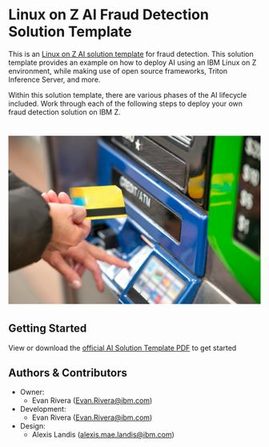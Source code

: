 # Linux on Z AI Fraud Detection Solution Template
This is an [Linux on Z AI solution template](https://ambitus.github.io/aionz-solution-templates/) for fraud detection. This solution template provides an example on how to deploy AI using an IBM Linux on Z environment, while making use of open source frameworks, Triton Inference Server, and more.

Within this solution template, there are various phases of the AI lifecycle included. Work through each of the following steps to deploy your own fraud detection solution on IBM Z.
# ![alt text](./imgs/giovanni-gagliardi-b1omwFGldMU-unsplash.jpg)

## Getting Started
View or download the [official AI Solution Template PDF](https://github.com/ambitus/aionz-st-fraud-detection-tis/blob/main/ai_solution_template_fraud_tis.pdf) to get started

## Authors & Contributors
- Owner:
    - Evan Rivera (Evan.Rivera@ibm.com)
- Development:
    - Evan Rivera (Evan.Rivera@ibm.com)
- Design:
    - Alexis Landis (alexis.mae.landis@ibm.com)